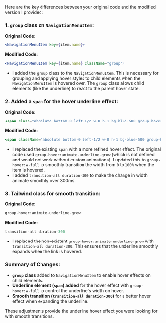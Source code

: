 Here are the key differences between your original code and the modified version I provided:

### 1. **`group` class on `NavigationMenuItem`:**

   **Original Code:**
   ```jsx
   <NavigationMenuItem key={item.name}>
   ```

   **Modified Code:**
   ```jsx
   <NavigationMenuItem key={item.name} className="group">
   ```

   - I added the `group` class to the `NavigationMenuItem`. This is necessary for grouping and applying hover styles to child elements when the `NavigationMenuItem` is hovered over. The `group` class allows child elements (like the underline) to react to the parent hover state.

### 2. **Added a `span` for the hover underline effect:**

   **Original Code:**
   ```jsx
   <span class="absolute bottom-0 left-1/2 w-0 h-1 bg-blue-500 group-hover:animate-underline-grow transform -translate-x-1/2"></span>
   ```

   **Modified Code:**
   ```jsx
   <span className="absolute bottom-0 left-1/2 w-0 h-1 bg-blue-500 group-hover:w-full transition-all duration-300 transform -translate-x-1/2" />
   ```

   - I replaced the existing `span` with a more refined hover effect. The original code used `group-hover:animate-underline-grow` (which is not defined and would not work without custom animations). I updated this to `group-hover:w-full` to smoothly transition the width from `0` to `100%` when the item is hovered.
   - I added `transition-all duration-300` to make the change in width animate smoothly over 300ms.

### 3. **Tailwind class for smooth transition:**

   **Original Code:**
   ```jsx
   group-hover:animate-underline-grow
   ```

   **Modified Code:**
   ```jsx
   transition-all duration-300
   ```

   - I replaced the non-existent `group-hover:animate-underline-grow` with `transition-all duration-300`. This ensures that the underline smoothly expands when the link is hovered.

### Summary of Changes:
- **`group` class** added to `NavigationMenuItem` to enable hover effects on child elements.
- **Underline element (`span`) added** for the hover effect with `group-hover:w-full` to control the underline's width on hover.
- **Smooth transition (`transition-all duration-300`)** for a better hover effect when expanding the underline.

These adjustments provide the underline hover effect you were looking for with smooth transitions.